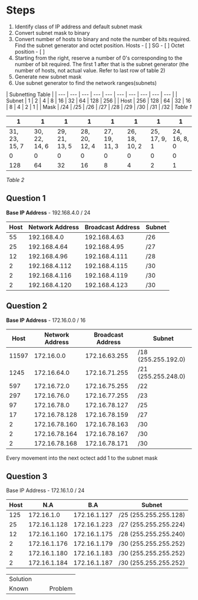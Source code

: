 # Steps
1. Identify class of IP address and default subnet mask
2. Convert subnet mask to binary
3. Convert number of hosts to binary and note the number of bits required. Find the subnet generator and octet position.
	Hosts - [     ]
	SG - [    ]
	Octet position - [    ]
1. Starting from the right, reserve a number of 0's corresponding to the number of bit required. The first 1 after that is the subnet generator (the number of hosts, not actual value. Refer to last row of table 2)
2. Generate new subnet mask
3. Use subnet generator to find the network ranges(subnets)

 |  Subnetting Table |
 | --- | --- | --- | --- | --- | --- | --- | --- | --- | --- |
 | Subnet | 1 | 2 | 4 | 8 | 16 | 32 | 64 | 128 | 256 |
 | Host | 256 | 128 | 64 | 32 | 16 | 8 | 4 | 2 | 1 |
 | Mask | /24 | /25 | /26 | /27 | /28 | /29 | /30 | /31 | /32 |
*Table 1*

| 1   | 1   | 1   | 1   | 1   | 1   | 1   | 1   |
| --- | --- | --- | --- | --- | --- | --- | --- |
| 31, 23, 15, 7 | 30, 22, 14, 6 | 29, 21, 13, 5 | 28, 20, 12, 4 | 27, 19, 11, 3 | 26, 18, 10, 2 | 25, 17, 9, 1 | 24, 16, 8, 0 |
| 0   | 0   | 0   | 0   | 0   | 0   | 0   | 0   |
| 128 | 64  | 32  | 16  | 8   | 4   | 2   | 1   |
 *Table 2*



## Question 1

**Base IP Address** \- 192.168.4.0 / 24

| Host | Network Address | Broadcast Address | Subnet |
| --- | --- | --- | --- |
| 55  | 192.168.4.0 | 192.168.4.63 | /26 |
| 25  | 192.168.4.64 | 192.168.4.95 | /27 |
| 12  | 192.168.4.96 | 192.168.4.111 | /28 |
| 2   | 192.168.4.112 | 192.168.4.115 | /30 |
| 2   | 192.168.4.116 | 192.168.4.119 | /30 |
| 2   | 192.168.4.120 | 192.168.4.123 | /30 |

## Question 2

**Base IP Address** \- 172.16.0.0 / 16

| Host | Network Address | Broadcast Address | Subnet |
| --- | --- | --- | --- |
| 11597 | 172.16.0.0 | 172.16.63.255 | /18 (255.255.192.0) |
| 1245 | 172.16.64.0 | 172.16.71.255 | /21 (255.255.248.0) |
| 597 | 172.16.72.0 | 172.16.75.255 | /22 |
| 297 | 172.16.76.0 | 172.16.77.255 | /23 |
| 97  | 172.16.78.0 | 172.16.78.127 | /25 |
| 17  | 172.16.78.128 | 172.16.78.159 | /27 |
| 2   | 172.16.78.160 | 172.16.78.163 | /30 |
| 2   | 172.16.78.164 | 172.16.78.167 | /30 |
| 2   | 172.16.78.168 | 172.16.78.171 | /30 |



Every movement into the next octect add 1 to the subnet mask

## Question 3

Base IP Address - 172.16.1.0 / 24

| Host | N.A | B.A | Subnet |
| --- | --- | --- | --- |
| 125 | 172.16.1.0 | 172.16.1.127 | /25 (255.255.255.128) |
| 25  | 172.16.1.128 | 172.16.1.223 | /27 (255.255.255.224) |
| 12  | 172.16.1.160 | 172.16.1.175 | /28 (255.255.255.240) |
| 2   | 172.16.1.176 | 172.16.1.179 | /30 (255.255.255.252) |
| 2   | 172.16.1.180 | 172.16.1.183 | /30 (255.255.255.252) |
| 2   | 172.16.1.184 | 172.16.1.187 | /30 (255.255.255.252) |

|     |     |     |     |
| --- | --- | --- | --- |
| Solution |     |     |     |
| Known |     |     | Problem |
